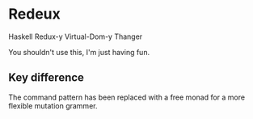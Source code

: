 # Redeux
Haskell Redux-y Virtual-Dom-y Thanger

You shouldn't use this, I'm just having fun.

## Key difference
The command pattern has been replaced with a free monad for a more flexible mutation grammer.
